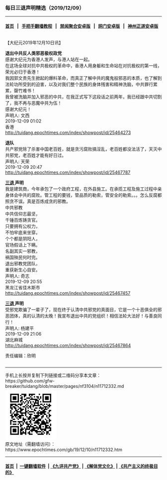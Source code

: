 ### 每日三退声明精选（2019/12/09）
------------------------

#### [首页](https://github.com/gfw-breaker/banned-news1/blob/master/README.md) &nbsp;&nbsp;|&nbsp;&nbsp; [手把手翻墙教程](https://github.com/gfw-breaker/guides/wiki) &nbsp;&nbsp;|&nbsp;&nbsp; [禁闻聚合安卓版](https://github.com/gfw-breaker/bn-android) &nbsp;&nbsp;|&nbsp;&nbsp; [网门安卓版](https://github.com/oGate2/oGate) &nbsp;&nbsp;|&nbsp;&nbsp; [神州正道安卓版](https://github.com/SzzdOgate/update) 



<div class="column" id="artbody" itemprop="articleBody">
 <!-- article content begin -->
 <p>
  【大纪元2019年12月10日讯】
 </p>
 <p>
  <strong>
   退出中共反人类邪恶极权政党
  </strong>
  <br/>
  感谢大纪元为香港人发声，与港人站在一起。
  <br/>
  在这场全球对抗中共极权的革命中，香港人用身躯和生命站在对抗极权的第一线，荣光必归于香港！
  <br/>
  我因郭文贵先生掀起的爆料革命，而真正了解中共的魔鬼般邪恶的本质，也了解到法轮功所受到的迫害，以及对我们整个民族的身体残害和精神洗脑，中共罪行累累，罄竹难书！
  <br/>
  我曾被洗脑并加入邪恶的中共，在我正式写下这段话之前两年，我已经跟中共切割了，我不再与恶魔中共为伍！
  <br/>
  感谢大纪元！
  <br/>
  声明人: 文西
  <br/>
  2019-12-09 01:02
  <br/>
  香港
  <br/>
  <a href="http://tuidang.epochtimes.com/index/showpost/id/25464273">
   http://tuidang.epochtimes.com/index/showpost/id/25464273
  </a>
 </p>
 <p>
  <strong>
   退队
  </strong>
  <br/>
  共产邪党除了杀害中国老百姓，就是贪污腐败搞淫乱，老百姓都没法活了，天灭中共邪党，老百姓才能有好日过。
  <br/>
  声明人: 天荣
  <br/>
  2019-12-09 20:47
  <br/>
  <a href="http://tuidang.epochtimes.com/index/showpost/id/25467787">
   http://tuidang.epochtimes.com/index/showpost/id/25467787
  </a>
 </p>
 <p>
  <strong>
   <a href="https://www.epochtimes.com/gb/tag/%E4%B8%89%E9%80%80.html">
    三退
   </a>
   声明
  </strong>
  <br/>
  我是建筑商，今年承包了一个政府工程，在外县施工。在承揽工程及施工过程中亲身体会中共的腐败。管工程的要钱，管品质的勒索，管安全的勒索。。。怎么反腐都照贪不误。真是百炼成贪的邪教。
  <br/>
  中共邪教
  <br/>
  中共信仰志最坚，
  <br/>
  千锤百炼铸贪官。
  <br/>
  只要拥有公权力，
  <br/>
  不怕牢底来坐穿。
  <br/>
  个个都是阴阳人，
  <br/>
  官场假话上下瞒。
  <br/>
  名副其实一邪教，
  <br/>
  祸国殃民何时完。
  <br/>
  退出邪教党团队，
  <br/>
  重获新生心自安。
  <br/>
  声明人: 奇志
  <br/>
  2019-12-09 20:55
  <br/>
  黑龙江省佳木斯市
  <br/>
  <a href="http://tuidang.epochtimes.com/index/showpost/id/25467457">
   http://tuidang.epochtimes.com/index/showpost/id/25467457
  </a>
 </p>
 <p>
  <strong>
   <a href="https://www.epochtimes.com/gb/tag/%E4%B8%89%E9%80%80.html">
    三退
   </a>
   声明
  </strong>
  <br/>
  受邪党欺骗了一辈子了，现在终于认清中共邪党的真面目，它是一个十恶俱全的邪恶团体，真的认清的太晚！我宣布退出中共的党组织！相信法轮大法好！与善良同行！
  <br/>
  声明人: 杨建平
  <br/>
  2019-12-09 21:06
  <br/>
  湖北麻城
  <br/>
  <a href="http://tuidang.epochtimes.com/index/showpost/id/25467864">
   http://tuidang.epochtimes.com/index/showpost/id/25467864
  </a>
 </p>
 <p>
  责任编辑：欣明
 </p>
 <!-- article content end -->
 <div id="below_article_ad">
  <div id="below_article_ad_inner">
  </div>
 </div>
</div>

<hr/>
手机上长按并复制下列链接或二维码分享本文章：<br/>
https://github.com/gfw-breaker/tuidang/blob/master/pages/nf3104/n11712332.md <br/>
<a href='https://github.com/gfw-breaker/tuidang/blob/master/pages/nf3104/n11712332.md'><img src='https://github.com/gfw-breaker/tuidang/blob/master/pages/nf3104/n11712332.md.png'/></a> <br/>
原文地址（需翻墙访问）：https://www.epochtimes.com/gb/19/12/10/n11712332.htm


------------------------
#### [首页](https://github.com/gfw-breaker/banned-news/blob/master/README.md) &nbsp;|&nbsp; [一键翻墙软件](https://github.com/gfw-breaker/nogfw/blob/master/README.md) &nbsp;| [《九评共产党》](https://github.com/gfw-breaker/9ping.md/blob/master/README.md#九评之一评共产党是什么) | [《解体党文化》](https://github.com/gfw-breaker/jtdwh.md/blob/master/README.md) | [《共产主义的终极目的》](https://github.com/gfw-breaker/gczydzjmd.md/blob/master/README.md)


<img src='http://gfw-breaker.win/tuidang/pages/nf3104/n11712332.md' width='0px' height='0px'/>